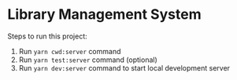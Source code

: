 # Library Management System

Steps to run this project:

1. Run `yarn cwd:server` command
1. Run `yarn test:server` command (optional)
1. Run `yarn dev:server` command to start local development server
